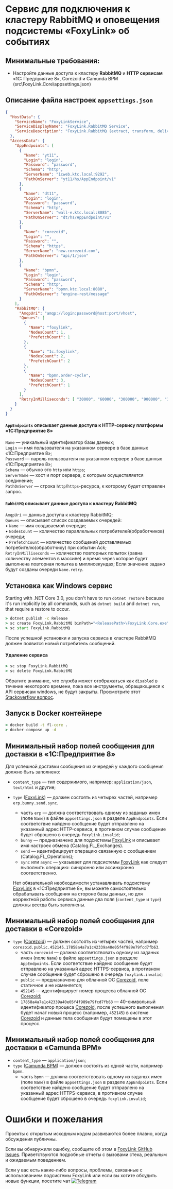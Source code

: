 # Cервис для подключения к кластеру RabbitMQ и оповещения подсистемы «FoxyLink» об событиях 

## Минимальные требования:
* Настройте данные доступа к кластеру **RabbitMQ** и **HTTP сервисам** «1С: Предприятие 8», Corezoid и Camunda BPM
(src\FoxyLink.Core\appsettings.json)


## Описание файла настроек `appsettings.json`
```json
{
  "HostData": {
    "ServiceName": "FoxyLinkService",
    "ServiceDisplayName": "FoxyLink.RabbitMQ Service",
    "ServiceDescription": "FoxyLink.RabbitMQ (extract, transform, deliver messages to the «1C:Enterprise 8» consumers)"
  },
  "AccessData": {
    "AppEndpoints": [
      {
        "Name": "yt11",
        "Login": "login",
        "Password": "password",
        "Schema": "http",
        "ServerName": "1cweb.ktc.local:9292",
        "PathOnServer": "yt11/hs/AppEndpoint/v1"
      },
      {
        "Name": "dt11",
        "Login": "login",
        "Password": "password",
        "Schema": "http",
        "ServerName": "wall-e.ktc.local:8085",
        "PathOnServer": "dt/hs/AppEndpoint/v1"
      },
      {
        "Name": "corezoid",
        "Login": "",
        "Password": "",
        "Schema": "https",
        "ServerName": "new.corezoid.com",
        "PathOnServer": "api/1/json"  
      },
	  {
	    "Name": "bpmn",
        "Login": "login",
        "Password": "password",
        "Schema": "http",
        "ServerName": "bpmn.ktc.local:8080",
        "PathOnServer": "engine-rest/message"
	  }
    ],
    "RabbitMQ": {
      "AmqpUri": "amqp://login:password@host:port/vhost",
      "Queues": [
        {
          "Name": "foxylink",
          "NodesCount": 1,
          "PrefetchCount": 1
        },
        {
          "Name": "1c.foxylink",
          "NodesCount": 2,
          "PrefetchCount": 2
        },
        {
          "Name": "bpmn.order-cycle",
          "NodesCount": 3,
          "PrefetchCount": 1
        }
      ],
      "RetryInMilliseconds": [ "30000", "60000", "300000", "900000", "1800000", "3600000", "7200000", "14400000" ]
    }
  }
}
```
#### `AppEndpoints` описывает данные доступа к HTTP-сервису платформы «1С:Предприятие 8»   
`Name` — уникальный идентификатор базы данных;  
`Login` — имя пользователя на указанном сервере в базе данных «1С:Предприятие 8»;  
`Password` — пароль пользователя на указанном сервере в базе данных «1С:Предприятие 8»;  
`Schema` — обычно это `http` или `https`;  
`ServerName` — хост и порт сервера, с которым осуществляется соединение;  
`PathOnServer` — cтрока `http`/`https`-ресурса, к которому будет отправлен запрос.

#### `RabbitMQ` описывает данные доступа к кластеру RabbitMQ  
`AmqpUri` — данные доступа к кластеру RabbitMQ;   
`Queues` — описывает список создаваемых очередей:  
• `Name` — имя создаваемой очереди;  
• `NodesCount` — количество параллельных потребителей(обработчиков) очереди;  
• `PrefetchCount` — количество сообщений доставляемых потребителю(обработчику) при событии Ack;  
`RetryInMilliseconds` — количество повторных попыток (равна количеству элементов в массиве) и время через которое будет выполнена повторная попытка в миллисекундах; Если значение задано будут созданы очереди `Name.retry`.     

## Установка как Windows сервис
Starting with .NET Core 3.0, you don't have to run `dotnet restore` because it's run implicitly by all commands, such as `dotnet build` and `dotnet run`, that require a restore to occur.

```cmd
> dotnet publish -c Release
> sc create FoxyLink.RabbitMQ binPath="<ReleasePath>\FoxyLink.Core.exe" displayname= "FoxyLink.RabbitMQ (extract, transform, deliver messages to the «1C:Enterprise 8» consumers)"
> sc start FoxyLink.RabbitMQ
```

После успешной установки и запуска сервиса в кластере RabbitMQ должен появится новый потребитель сообщений.

#### Удаление сервиса

```cmd
> sc stop FoxyLink.RabbitMQ
> sc delete FoxyLink.RabbitMQ
```
Обратите внимание, что служба может отображаться как `disabled` в течение некоторого времени, пока все инструменты, обращающиеся к API сервисам windows, не будут закрыты.
Просмотрите этот [Stackoverflow вопрос](http://stackoverflow.com/questions/20561990/how-to-solve-the-specified-service-has-been-marked-for-deletion-error).

## Запуск в Docker контейнере
```cmd
> docker build -t fl-core .
> docker-compose up -d
```

## Минимальный набор полей сообщения для доставки в «1С:Предприятие 8»
Для успешной доставки сообщения из очередей у каждого сообщения должно быть заполнено:
* `content_type` — тип содержимого, например: `application/json`, `text/html` и другие; 
* `type` ([FoxyLink](https://github.com/FoxyLinkIO/FoxyLink)) — должен состоять из четырех частей, например `erp.bunny.send.sync`.  
  * часть `erp` — должна соответствовать одному из заданых имен (поле `Name`) в файле `appsettings.json` в разделе `AppEndpoints`. Если соответствие найдено сообщение будет отправлено на указанный адрес HTTP-сервиса, в противном случае сообщение будет сброшено в очередь `foxylink.invalid`;  
  * `bunny` — предназначено для подсистемы [FoxyLink](https://github.com/FoxyLinkIO/FoxyLink) и описывает имя настроек обмена (Catalog.FL_Exchanges).  
  * `send` — идентифицирует операцию связанную с сообщением (Catalog.FL_Operations);
  * `sync` или `async` — указывает для подсистемы [FoxyLink](https://github.com/FoxyLinkIO/FoxyLink) как следует выполнить операцию: синхронно или ассинхронно соответственно. 
  
  Нет обязательной необходимости устанавливать подсистему [FoxyLink](https://github.com/FoxyLinkIO/FoxyLink) в «1С:Предприятие 8», вы можете самостоятельно обрабатывать сообщения на стороне базы данных, но для корректной работы сервиса данные два поля (`content_type` и `type`) должны всегда быть заполнены.

## Минимальный набор полей сообщения для доставки в «Corezoid»  
* `type` ([Corezoid](https://new.corezoid.com)) — должен состоять из четырех частей, например `corezoid.public.452145.17858a4a7a1c42339a40e05f4f989e79fcd7fb63`.
  * часть `corezoid` — должна соответствовать одному из заданых имен (поле `Name`) в файле `appsettings.json` в разделе `AppEndpoints`. Если соответствие найдено сообщение будет отправлено на указанный адрес HTTPS-сервиса, в противном случае сообщение будет сброшено в очередь `foxylink.invalid`; 
  * `public` — предназначено для облачной ОС [Corezoid](https://new.corezoid.com), поле статичное и не изменяется; 
  * `452145` — идентифицирует номер процесса облачной ОС [Corezoid](https://new.corezoid.com);
  * `17858a4a7a1c42339a40e05f4f989e79fcd7fb63` — 40-символьный идентификатор процеса [Corezoid](https://new.corezoid.com), после успешного выполнения будет начат новый процесс (например, `452145`) в системе [Corezoid](https://new.corezoid.com) и данные тела сообщения будут помещены в этот процесс.

## Минимальный набор полей сообщения для доставки в «Camunda BPM»  
* `content_type` — `application/json`;
* `type` ([Camunda BPM](https://camunda.com/)) — должен состоять из одной части, например `bpmn`.
  * часть `bpmn` — должна соответствовать одному из заданых имен (поле `Name`) в файле `appsettings.json` в разделе `AppEndpoints`. Если соответствие найдено сообщение будет отправлено на указанный адрес HTTPS-сервиса, в противном случае сообщение будет сброшено в очередь `foxylink.invalid`; 

# Ошибки и пожелания

Проекты с открытым исходным кодом развиваются более плавно, когда обсуждения публичны.

Если вы обнаружили ошибку, сообщите об этом в [FoxyLink GitHub Issues](https://github.com/pbazeliuk/FoxyLink/issues?state=open). Приветствуются подробные отчеты с вызовами стека, реальным и ожидаемым поведением.

Если у вас есть какие-либо вопросы, проблемы, связанные с использованием подсистемы FoxyLink или если вы хотите обсудить новые функции, посетите чат [![Telegram](https://img.shields.io/badge/chat-Telegram-blue.svg)](https://t.me/FoxyLink)
